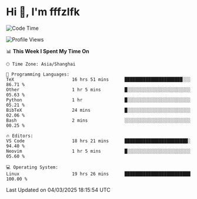 # Hi 👋, I'm fffzlfk

<!--START_SECTION:waka-->
![Code Time](http://img.shields.io/badge/Code%20Time-1%2C272%20hrs%2040%20mins-blue)

![Profile Views](http://img.shields.io/badge/Profile%20Views-0-blue)

📊 **This Week I Spent My Time On** 

```text
🕑︎ Time Zone: Asia/Shanghai

💬 Programming Languages: 
TeX                      16 hrs 51 mins      ██████████████████████░░░   86.71 % 
Other                    1 hr 5 mins         █░░░░░░░░░░░░░░░░░░░░░░░░   05.63 % 
Python                   1 hr                █░░░░░░░░░░░░░░░░░░░░░░░░   05.21 % 
BibTeX                   24 mins             █░░░░░░░░░░░░░░░░░░░░░░░░   02.06 % 
Bash                     2 mins              ░░░░░░░░░░░░░░░░░░░░░░░░░   00.25 % 

🔥 Editors: 
VS Code                  18 hrs 21 mins      ████████████████████████░   94.40 % 
Neovim                   1 hr 5 mins         █░░░░░░░░░░░░░░░░░░░░░░░░   05.60 % 

💻 Operating System: 
Linux                    19 hrs 26 mins      █████████████████████████   100.00 % 
```


 Last Updated on 04/03/2025 18:15:54 UTC
<!--END_SECTION:waka-->
